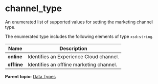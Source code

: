 # channel\_type

An enumerated list of supported values for setting the marketing channel type.

The enumerated type includes the following elements of type `xsd:string`.

|Name|Description|
|----|-----------|
|**online** | Identifies an Experience Cloud channel. |
|**offline** | Identifies an offline marketing channel. |

**Parent topic:** [Data Types](../data_types/c_datatypes.md)

